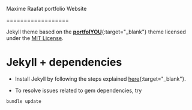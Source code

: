 Maxime Raafat portfolio Website

==================

Jekyll theme based on the [**portfolYOU**](https://youssefraafatnasry.github.io/portfolYOU){:target="_blank"} theme licensed under the [MIT License](./LICENSE).

# Jekyll + dependencies
- Install Jekyll by following the steps explained [here](https://jekyllrb.com/docs){:target="_blank"}.

- To resolve issues related to gem dependencies, try
```bash
bundle update
```
